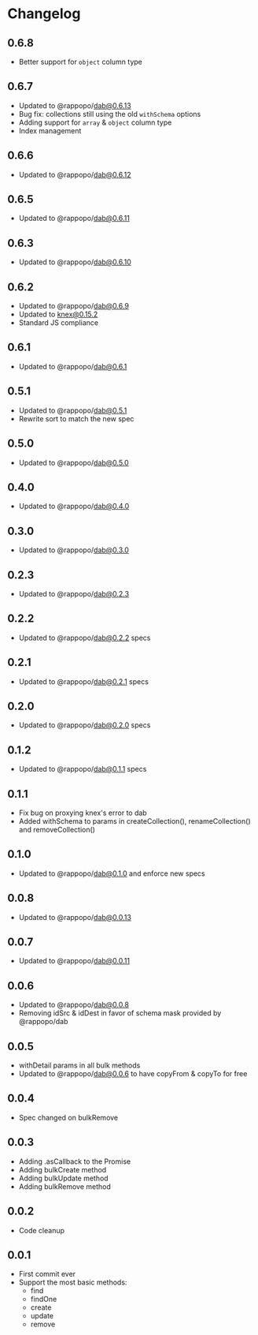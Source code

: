 # Changelog

## 0.6.8

* Better support for `object` column type

## 0.6.7

* Updated to @rappopo/dab@0.6.13
* Bug fix: collections still using the old `withSchema` options
* Adding support for `array` & `object` column type
* Index management

## 0.6.6

* Updated to @rappopo/dab@0.6.12

## 0.6.5

* Updated to @rappopo/dab@0.6.11

## 0.6.3

* Updated to @rappopo/dab@0.6.10

## 0.6.2

* Updated to @rappopo/dab@0.6.9
* Updated to knex@0.15.2
* Standard JS compliance

## 0.6.1

* Updated to @rappopo/dab@0.6.1

## 0.5.1

* Updated to @rappopo/dab@0.5.1
* Rewrite sort to match the new spec

## 0.5.0

* Updated to @rappopo/dab@0.5.0

## 0.4.0

* Updated to @rappopo/dab@0.4.0

## 0.3.0

* Updated to @rappopo/dab@0.3.0

## 0.2.3

* Updated to @rappopo/dab@0.2.3

## 0.2.2

* Updated to @rappopo/dab@0.2.2 specs

## 0.2.1

* Updated to @rappopo/dab@0.2.1 specs

## 0.2.0

* Updated to @rappopo/dab@0.2.0 specs

## 0.1.2

* Updated to @rappopo/dab@0.1.1 specs

## 0.1.1

* Fix bug on proxying knex's error to dab
* Added withSchema to params in createCollection(), renameCollection() and removeCollection()

## 0.1.0

* Updated to @rappopo/dab@0.1.0 and enforce new specs

## 0.0.8

* Updated to @rappopo/dab@0.0.13

## 0.0.7

* Updated to @rappopo/dab@0.0.11

## 0.0.6

* Updated to @rappopo/dab@0.0.8
* Removing idSrc & idDest in favor of schema mask provided by @rappopo/dab

## 0.0.5

* withDetail params in all bulk methods
* Updated to @rappopo/dab@0.0.6 to have copyFrom & copyTo for free

## 0.0.4

* Spec changed on bulkRemove

## 0.0.3

* Adding .asCallback to the Promise
* Adding bulkCreate method
* Adding bulkUpdate method
* Adding bulkRemove method

## 0.0.2

* Code cleanup

## 0.0.1

* First commit ever
* Support the most basic methods:
  * find
  * findOne
  * create
  * update
  * remove
